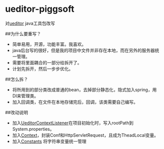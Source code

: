 # ueditor-piggsoft
对[ueditor](https://github.com/fex-team/ueditor) java工具包改写

##为什么要重写？
* 简单易用，开源，功能丰富。我喜欢。
* java后台写的很好，但是我的项目中文件并非存在本地，而在另外的服务器统一管理。
* 需要将里面耦合的一部分给拆开了。
* 计划先拆开，然后一步步优化。

##怎么拆？
* 将所用到的部分类改成普通的bean，去掉部分静态化，隐式加入spring，用DI来管理类。
* 加入回调类，在文件在本地存储完后，回调，该类需要自己编写。

##改动说明
* 加入[UeditorContextListener](https://github.com/piggsoft/ueditor-piggsoft/blob/master/ueditor-piggsoft/src/main/java/com/piggsoft/ueditor/UeditorContextListener.java)在项目初始化时，写入rootPath到System.properties。
* 加入[Context](https://github.com/piggsoft/ueditor-piggsoft/blob/master/ueditor-piggsoft/src/main/java/com/piggsoft/ueditor/context/Context.java)，封装Conf和HttpServletRequest，且成为TheadLocal变量。
* 加入[Constants](https://github.com/piggsoft/ueditor-piggsoft/blob/master/ueditor-piggsoft/src/main/java/com/piggsoft/ueditor/utils/Constants.java) 将字符串变量统一管理
